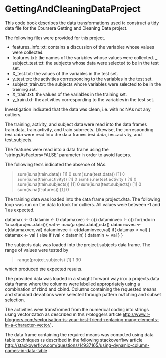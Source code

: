 GettingAndCleaningDataProject
=============================

This code book describes the data transformations used to construct a tidy data file for the
Coursera Getting and Cleaning Data project.

The following files were provided for this project.
- features_info.txt: contains a discussion of the variables whose values were collected.
- features.txt: the names of the variables whose values were collected.
_ subject_test.txt: the subjects whose data were selected to be in the test set.
- X_test.txt: the values of the variables in the test set.
- y_test.txt: the activities corresponding to the variables in the test set.
- subject_train.txt: the subjects whose variables were selected to be in the training set.
- X_train.txt: the values of the variables in the training set.
- y_train.txt: the activities corresponding to the variables in the test set.

Investigation indicated that the data was clean, i.e. with no  NAs not any  outliers.

The training, activity, and subject  data were read into the data frames train.data, train.activity,
and train.submects. Likewise, the corresponding test data were read into the data frames
test.data, test.activity, and test.subjects.

The features were read into a data frame using the 'stringsAsFactors=FALSE' parameter in order
to avoid factors.

The following tests indicated the absence of NAs.
> sum(is.na(train.data))
[1] 0
> sum(is.na(test.data))
[1] 0
> sum(is.na(train.activity))
[1] 0
> sum(is.na(test.activity))
[1] 0
> sum(is.na(train.subjects))
[1] 0
> sum(is.na(test.subjects))
[1] 0
> sum(is.na(features))
[1] 0

The training data was loaded into the data frame project.data. The following loop was run on the data
to look for outliers. All values were between -1 and 1 as expected.

datamax <- 0
datamin <- 0
datamaxvec <- c()
dataminvec <- c()
for(ndx in 1:ncol(project.data)){
        val <- max(project.data[,ndx])
        datamaxvec <- c(datamaxvec,val)
        dataminvec <- c(dataminvec,val)
        if( datamax < val) {
                datamax <- val
         } else if (val < datamin) {
                 datamin <- val
         }
}

The subjects data was loaded into the project.subjects data frame. The range of values were tested by

> range(project.subjects)
[1]  1 30

which produced the expected results.

The provided data was loaded in a straight forward way into a projects.data data frame where the
columns were labelled appropriately using a combination of rbind and cbind. Columns containing
the requested means and standard deviations were selected through pattern matching and subset selection.

The activities were transfromed from the numerical coding
into strings using vectorization as described in this r-bloggers article
http://www.r-bloggers.com/vectorisation-is-your-best-friend-replacing-many-elements-in-a-character-vector/ .

The data frame containing the required means was computed using data table techniques as described
in the following stackoverflow article
http://stackoverflow.com/questions/14937165/using-dynamic-column-names-in-data-table .